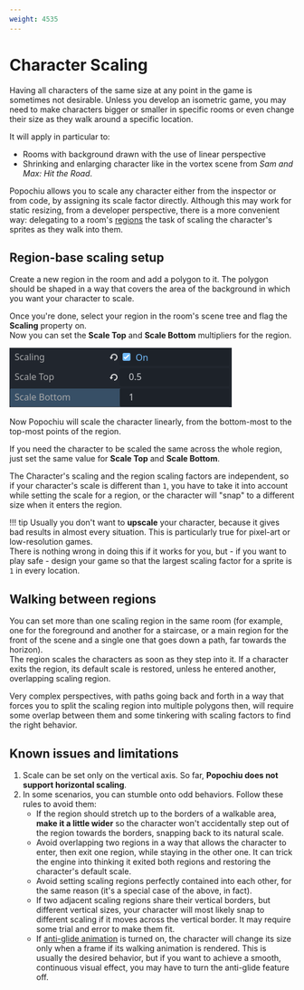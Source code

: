 ```yaml
---
weight: 4535
---
```


# Character Scaling

Having all characters of the same size at any point in the game is sometimes not desirable. Unless you develop an isometric game, you may need to make characters bigger or smaller in specific rooms or even change their size as they walk around a specific location.

It will apply in particular to:

* Rooms with background drawn with the use of linear perspective
* Shrinking and enlarging character like in the vortex scene from _Sam and Max: Hit the Road_.

Popochiu allows you to scale any character either from the inspector or from code, by assigning its scale factor directly. Although this may work for static resizing, from a developer perspective, there is a more convenient way: delegating to a room's [regions]() the task of scaling the character's sprites as they walk into them.

## Region-base scaling setup

Create a new region in the room and add a polygon to it. The polygon should be shaped in a way that covers the area of the background in which you want your character to scale.

Once you're done, select your region in the room's scene tree and flag the **Scaling** property on.  
Now you can set the **Scale Top** and **Scale Bottom** multipliers for the region.

![Region Scaling properties](../../assets/images/how-to-develop-a-game/adv_tech-character_scaling-1-inspector.png "Set the region scaling properties in the inspector")

Now Popochiu will scale the character linearly, from the bottom-most to the top-most points of the region.

If you need the character to be scaled the same across the whole region, just set the same value for **Scale Top** and **Scale Bottom**.

The Character's scaling and the region scaling factors are independent, so if your character's scale is different than `1`, you have to take it into account while setting the scale for a region, or the character will "snap" to a different size when it enters the region.

!!! tip
    Usually you don't want to **upscale** your character, because it gives bad results in almost every situation. This is particularly true for pixel-art or low-resolution games.  
    There is nothing wrong in doing this if it works for you, but - if you want to play safe - design your game so that the largest scaling factor for a sprite is `1` in every location.

## Walking between regions

You can set more than one scaling region in the same room (for example, one for the foreground and another for a staircase, or a main region for the front of the scene and a single one that goes down a path, far towards the horizon).  
The region scales the characters as soon as they step into it. If a character exits the region, its default scale is restored, unless he entered another, overlapping scaling region.

Very complex perspectives, with paths going back and forth in a way that forces you to split the scaling region into multiple polygons then, will require some overlap between them and some tinkering with scaling factors to find the right behavior.

## Known issues and limitations

1. Scale can be set only on the vertical axis. So far, **Popochiu does not support horizontal scaling**.
2. In some scenarios, you can stumble onto odd behaviors. Follow these rules to avoid them:
    * If the region should stretch up to the borders of a walkable area, **make it a little wider** so the character won't accidentally step out of the region towards the borders, snapping back to its natural scale.
    * Avoid overlapping two regions in a way that allows the character to enter, then exit one region, while staying in the other one. It can trick the engine into thinking it exited both regions and restoring the character's default scale.
    * Avoid setting scaling regions perfectly contained into each other, for the same reason (it's a special case of the above, in fact).
    * If two adjacent scaling regions share their vertical borders, but different vertical sizes, your character will most likely snap to different scaling if it moves across the vertical border. It may require some trial and error to make them fit.
    * If [anti-glide animation](/how-to-develop-a-game/advanced-techniques/character-anti-glide) is turned on, the character will change its size only when a frame if its walking animation is rendered. This is usually the desired behavior, but if you want to achieve a smooth, continuous visual effect, you may have to turn the anti-glide feature off.
